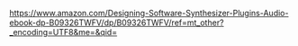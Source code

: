 https://www.amazon.com/Designing-Software-Synthesizer-Plugins-Audio-ebook-dp-B09326TWFV/dp/B09326TWFV/ref=mt_other?_encoding=UTF8&me=&qid=
